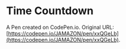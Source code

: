 # Time Countdown

A Pen created on CodePen.io. Original URL: [https://codepen.io/JAMAZON/pen/xxQGeLb](https://codepen.io/JAMAZON/pen/xxQGeLb).

